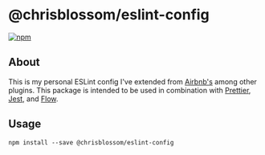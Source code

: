 # @chrisblossom/eslint-config

[![npm](https://img.shields.io/npm/v/@chrisblossom/eslint-config.svg?label=npm%20version)](https://www.npmjs.com/package/@chrisblossom/eslint-config)

## About

This is my personal ESLint config I've extended from [Airbnb's](https://github.com/airbnb/javascript/tree/master/packages/eslint-config-airbnb-base) among other plugins. This package is intended to be used in combination with [Prettier](https://github.com/prettier/prettier), [Jest](https://github.com/facebook/jest), and [Flow](https://github.com/facebook/flow).

## Usage

`npm install --save @chrisblossom/eslint-config`

